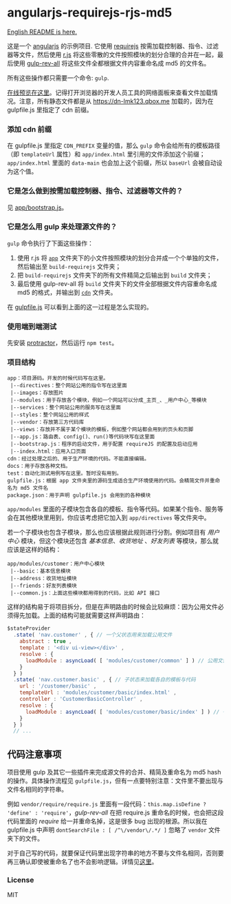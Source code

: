# angularjs-requirejs-rjs-md5

[English README is here.](https://github.com/lmk123/angularjs-requirejs-rjs-md5/blob/master/README.md)

这是一个 [angularjs](https://angularjs.org/) 的示例项目. 它使用 [requirejs](http://requirejs.org/) 按需加载控制器、指令、过滤器等文件，然后使用 [r.js](https://github.com/jrburke/r.js/) 将这些零散的文件按照模块的划分合理的合并在一起，最后使用 [gulp-rev-all](https://github.com/smysnk/gulp-rev-all) 将这些文件全都根据文件内容重命名成 md5 的文件名。

所有这些操作都只需要一个命令: `gulp`. 

[在线预览在这里](http://lmk123.github.io/angularjs-requirejs-rjs-md5/)。记得打开浏览器的开发人员工具的网络面板来查看文件加载情况。注意，所有静态文件都是从 https://dn-lmk123.qbox.me 加载的，因为在 gulpfile.js 里指定了 cdn 前缀。

### 添加 cdn 前缀

在 gulpfile.js 里指定 `CDN_PREFIX` 变量的值，那么 `gulp` 命令会给所有的模板路径（即 `templateUrl` 属性）和 `app/index.html` 里引用的文件添加这个前缀；`app/index.html` 里面的 `data-main` 也会加上这个前缀，所以 `baseUrl` 会被自动设为这个值。

### 它是怎么做到按需加载控制器、指令、过滤器等文件的？
见 [app/bootstrap.js](https://github.com/lmk123/angularjs-requirejs-rjs-md5/blob/master/app/bootstrap.js)。

### 它是怎么用 gulp 来处理源文件的？
`gulp` 命令执行了下面这些操作：

1. 使用 r.js 将 [`app`](https://github.com/lmk123/angularjs-requirejs-rjs-md5/tree/master/app) 文件夹下的小文件按照模块的划分合并成一个个单独的文件，然后输出至 `build-requirejs` 文件夹；
2. 把 `build-requirejs` 文件夹下的所有文件精简之后输出到 `build` 文件夹；
3. 最后使用 gulp-rev-all 将 `build` 文件夹下的文件全部根据文件内容重命名成 md5 的格式，并输出到 [`cdn`](https://github.com/lmk123/angularjs-requirejs-rjs-md5/tree/master/cdn) 文件夹。

在 [gulpfile.js](https://github.com/lmk123/angularjs-requirejs-rjs-md5/blob/master/gulpfile.js) 可以看到上面的这一过程是怎么实现的。

### 使用端到端测试
先安装 [protractor](http://angular.github.io/protractor)，然后运行 `npm test`。

### 项目结构

```
app：项目源码。开发的时候代码写在这里。
 |--directives：整个网站公用的指令写在这里面
 |--images：存放图片
 |--modules：用于存放各个模块，例如一个网站可以分成_主页_、_用户中心_等模块
 |--services：整个网站公用的服务写在这里面
 |--styles：整个网站公用的样式
 |--vendor：存放第三方代码库
 |--views：存放并不属于某个模块的模板，例如整个网站都会用到的页头和页脚
 |--app.js：路由表、config()、run()等代码块写在这里面
 |--bootstrap.js：程序的启动文件，用于配置 requireJS 的配置及启动应用
 |--index.html：应用入口页面
cdn：经过处理之后的、用于生产环境的代码。不能直接编辑。
docs：用于存放各种文档。
test：自动化测试用例写在这里。暂时没有用到。
gulpfile.js：根据 app 文件夹里的源码生成适合生产环境使用的代码。会精简文件并重命名为 md5 文件名
package.json：用于声明 gulpfile.js 会用到的各种模块
```

`app/modules` 里面的子模块包含各自的模板、指令等代码。如果某个指令、服务等会在其他模块里用到，你应该考虑把它加入到 `app/directives` 等文件夹中。

若一个子模块也包含子模块，那么也应该根据此规则进行分割。例如项目有 _用户中心_ 模块，但这个模块还包含 _基本信息_、_收货地址_ 、_好友列表_ 等模块，那么就应该是这样的结构：

```
app/modules/customer：用户中心模块
 |--basic：基本信息模块
 |--address：收货地址模块
 |--friends：好友列表模块
 |--common.js：上面这些模块都用得到的代码，比如 API 接口
```

这样的结构易于将项目拆分，但是在声明路由的时候会比较麻烦：因为公用文件必须得先加载。上面的结构可能就需要这样声明路由：

```js
$stateProvider
  .state( 'nav.customer' , { // 一个父状态用来加载公用文件
    abstract : true ,
    template : '<div ui-view></div>' ,
    resolve : {
      loadModule : asyncLoad( [ 'modules/customer/common' ] ) // 公用文件
    }
  } )
  .state( 'nav.customer.basic' , { // 子状态来加载各自的模板与代码
    url : '/customer/basic' ,
    templateUrl : 'modules/customer/basic/index.html' ,
    controller : 'CustomerBasicController' ,
    resolve : {
      loadModule : asyncLoad( [ 'modules/customer/basic/index' ] ) // 子状态自己的代码
    }
  } )
  // ...
```

## 代码注意事项

项目使用 gulp 及其它一些插件来完成源文件的合并、精简及重命名为 md5 hash 的操作。具体操作流程见 `gulpfile.js`，但有一点要特别注意：文件里不要出现与文件名相同的字符串。

例如 `vendor/require/require.js` 里面有一段代码：`this.map.isDefine ? 'define' : 'require'`，_gulp-rev-all_ 在把 require.js 重命名的时候，也会把这段代码里面的 _require_ 给一并重命名掉，这是很多 bug 出现的根源。所以我在 gulpfile.js 中声明 `dontSearchFile : [ /^\/vendor\/.*/ ]` 忽略了 `vendor` 文件夹下的文件。

对于自己写的代码，就要保证代码里出现字符串的地方不要与文件名相同，否则要再三确认即使被重命名了也不会影响逻辑。详情见[这里](https://github.com/smysnk/gulp-rev-all#annotater--replacer)。

### License
MIT
